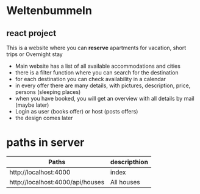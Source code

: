 
# Weltenbummeln
## react project 
This is a website where you can **reserve** apartments for vacation, short trips or Overnight stay
- Main website has a list of all available accommodations and cities
- there is a filter function where you can search for the destination
- for each destination you can check availability in a calendar
- in every offer there are many details, with pictures, description, price, persons (sleeping places)
- when you have booked, you will get an overview with all details by mail (maybe later)
- Login as user (books offer) or host (posts offers)
- the design comes later


# paths in server
Paths                                       |descripthion
--------------------------------------------|----------------------
http://localhost:4000                       | index
http://localhost:4000/api/houses            | All houses
